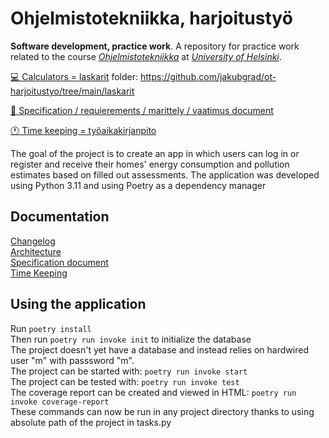 # Ohjelmistotekniikka, harjoitustyö <br />
**Software development, practice work**. A repository for practice work related to the course *[Ohjelmistotekniikka](https://ohjelmistotekniikka-hy.github.io/)* at *[University of Helsinki](https://studies.helsinki.fi/kurssit/opintojakso/otm-fc35db8b-596c-4287-a03c-047e81e1254b)*. 

[💻 Calculators = laskarit](https://github.com/jakubgrad/ot-harjoitustyo/tree/main/laskarit) folder: https://github.com/jakubgrad/ot-harjoitustyo/tree/main/laskarit

[📎 Specification / requierements / marittely / vaatimus document](https://github.com/jakubgrad/ot-harjoitustyo/blob/main/documentation/specification%20document.md)

[🕐 Time keeping =  työaikakirjanpito](https://github.com/jakubgrad/ot-harjoitustyo/blob/main/documentation/time_keeping.md)

The goal of the project is to create an app in which users can log in or register and receive their homes' energy consumption and pollution estimates based on filled out assessments. The application was developed using Python 3.11 and using Poetry as a dependency manager<br/>


## Documentation
[Changelog](https://github.com/jakubgrad/ot-harjoitustyo/blob/main/documentation/changelog.md)<br/>
[Architecture](https://github.com/jakubgrad/ot-harjoitustyo/blob/main/documentation/architecture.md)<br/>
[Specification document](https://github.com/jakubgrad/ot-harjoitustyo/blob/main/documentation/specification%20document.md)<br/>
[Time Keeping](https://github.com/jakubgrad/ot-harjoitustyo/blob/main/documentation/time_keeping.md)<br/>


## Using the application 
Run `poetry install`<br/>
Then run `poetry run invoke init` to initialize the database<br/> 
The project doesn't yet have a database and instead relies on hardwired user "m" with passsword "m". <br/>
The project can be started with: `poetry run invoke start`<br/>
The project can be tested with: `poetry run invoke test`<br/>
The coverage report can be created and viewed in HTML: `poetry run invoke coverage-report`<br/>
These commands can now be run in any project directory thanks to using absolute path of the project in tasks.py<br/>


